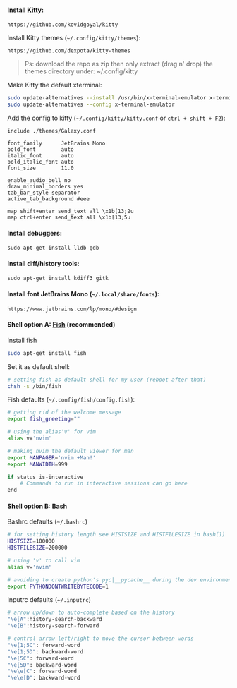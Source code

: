 ####  Install [Kitty](https://sw.kovidgoyal.net/kitty):
```
https://github.com/kovidgoyal/kitty
```

Install Kitty themes (`~/.config/kitty/themes`):
```
https://github.com/dexpota/kitty-themes
```
>  Ps: download the repo as zip then only extract (drag n' drop) the themes directory under: ~/.config/kitty

Make Kitty the default xterminal:
```bash
sudo update-alternatives --install /usr/bin/x-terminal-emulator x-terminal-emulator /usr/bin/kitty 50
sudo update-alternatives --config x-terminal-emulator
```

Add the config to kitty (`~/.config/kitty/kitty.conf` or `ctrl + shift + F2`):
```
include ./themes/Galaxy.conf

font_family      JetBrains Mono
bold_font        auto
italic_font      auto
bold_italic_font auto
font_size        11.0

enable_audio_bell no
draw_minimal_borders yes
tab_bar_style separator
active_tab_background #eee

map shift+enter send_text all \x1b[13;2u
map ctrl+enter send_text all \x1b[13;5u
```

#### Install debuggers:
```
sudo apt-get install lldb gdb
```

#### Install diff/history tools:
```
sudo apt-get install kdiff3 gitk
```

####  Install font JetBrains Mono (`~/.local/share/fonts`):
```
https://www.jetbrains.com/lp/mono/#design
```

#### Shell option A: [Fish](https://fishshell.com) (recommended)
Install fish
```bash
sudo apt-get install fish
```

Set it as default shell:
```bash
# setting fish as default shell for my user (reboot after that)
chsh -s /bin/fish
```

Fish defaults (`~/.config/fish/config.fish`):
```bash
# getting rid of the welcome message
export fish_greeting=""

# using the alias'v' for vim
alias v='nvim'

# making nvim the default viewer for man
export MANPAGER='nvim +Man!'
export MANWIDTH=999

if status is-interactive
    # Commands to run in interactive sessions can go here
end
```

#### Shell option B: Bash
Bashrc defaults (`~/.bashrc`)
```bash
# for setting history length see HISTSIZE and HISTFILESIZE in bash(1)
HISTSIZE=100000
HISTFILESIZE=200000

# using 'v' to call vim
alias v='nvim'

# avoiding to create python's pyc|__pycache__ during the dev environment
export PYTHONDONTWRITEBYTECODE=1
```

Inputrc defaults (`~/.inputrc`)
```bash
# arrow up/down to auto-complete based on the history
"\e[A":history-search-backward
"\e[B":history-search-forward

# control arrow left/right to move the cursor between words
"\e[1;5C": forward-word
"\e[1;5D": backward-word
"\e[5C": forward-word
"\e[5D": backward-word
"\e\e[C": forward-word
"\e\e[D": backward-word
```
